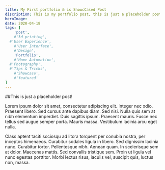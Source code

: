 ```yaml
---
title: My First portfolio & is ShowcCased Post
discription: This is my portfolio post, this is just a placeholder post!
heroImage:
date: 2020-04-18
tags: [
	'post',
	#'3d printing',
  #'User Experience',
	#'User Interface',
	#'Design',
	'Portfolio',
	#'Home Automation',
  #'Photography',
  #'Tips & Tricks',
	#'Showcase',
	#'featured'
]
---
```


##This is just a placeholder post!

Lorem ipsum dolor sit amet, consectetur adipiscing elit. Integer nec odio. Praesent libero. Sed cursus ante dapibus diam. Sed nisi. Nulla quis sem at nibh elementum imperdiet. Duis sagittis ipsum. Praesent mauris. Fusce nec tellus sed augue semper porta. Mauris massa. Vestibulum lacinia arcu eget nulla.

Class aptent taciti sociosqu ad litora torquent per conubia nostra, per inceptos himenaeos. Curabitur sodales ligula in libero. Sed dignissim lacinia nunc. Curabitur tortor. Pellentesque nibh. Aenean quam. In scelerisque sem at dolor. Maecenas mattis. Sed convallis tristique sem. Proin ut ligula vel nunc egestas porttitor. Morbi lectus risus, iaculis vel, suscipit quis, luctus non, massa.
